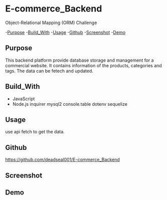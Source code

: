 # E-commerce_Backend

Object-Relational Mapping (ORM) Challenge

-[Purpose](#Purpose) -[Build_With](#Build_With) -[Usage](#Usage) -[Github](#Github) -[Screenshot](#Screenshot) -[Demo](#Demo)

## Purpose

This backend platform provide database storage and management for a commercial website. It contains information of the products, categories and tags. The data can be fetech and updated.

## Build_With

- JavaScript
- Node.js
  inquirer
  mysql2
  console.table
  dotenv
  sequelize

## Usage

use api fetch to get the data.

## Github

https://github.com/deadseal001/E-commerce_Backend

## Screenshot

## Demo

